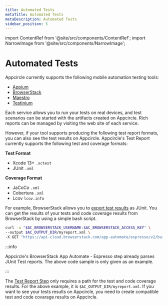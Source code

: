 ```yaml
---
title: Automated Tests
metaTitle: Automated Tests
metaDescription: Automated Tests
sidebar_position: 5
---
```


import ContentRef from '@site/src/components/ContentRef';
import NarrowImage from '@site/src/components/NarrowImage';

# Automated Tests

Appcircle currently supports the following mobile automation testing tools:

- [Appium](/workflows/common-workflow-steps/#appium-server)
- [BrowserStack](/workflows/android-specific-workflow-steps/#browserstack-app-automate---espresso)
- [Maestro](/workflows/common-workflow-steps/#maestro-cloud-upload)
- [Testinium](/workflows/common-workflow-steps/#testinium)

Each service allows you to run your tests on real devices, and test scenarios can be started with the artifacts created on Appcircle. Rich reports can be managed by visiting the web site of each service.

However, if your tool supports producing the following test report formats, you can also see the test results on Appcircle. Appcircle's Test Report currently supports the following test and coverage formats:

**Test Format**

- Xcode 13+ `.xctest`
- JUnit `.xml`

**Coverage Format**

- JaCoCo `.xml`
- Cobertura `.xml`
- Lcov `lcov.info`

For example, BrowserStack allows you to [export test results](https://www.browserstack.com/docs/app-automate/espresso/view-test-reports) as JUnit. You can get the results of your tests and code coverage results from BrowserStack by using a simple bash script.

```bash
curl -u "$AC_BROWSERSTACK_USERNAME:$AC_BROWSERSTACK_ACCESS_KEY" \
--output $AC_OUTPUT_DIR/myreport.xml \
-X GET "https://api-cloud.browserstack.com/app-automate/espresso/v2/builds/$BUILD_ID/sessions/$SESSION_ID/report"

```

:::info

Appcircle's BrowserStack App Automate - Espresso step already parses JUnit Test reports. The above code sample is only given as an example.

:::

The [Test Report Step](/continuous-testing/android-testing/running-android-unit-tests) only requires a path for the test and code coverage results. For the above example, it is `$AC_OUTPUT_DIR/myreport.xml`. If you want to see your tests results on Appcircle, you need to create compatible test and code covarage results on Appcircle.
